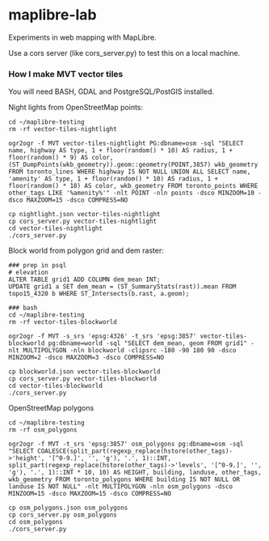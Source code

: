 # maplibre-lab
Experiments in web mapping with MapLibre.  

Use a cors server (like cors_server.py) to test this on a local machine.  

### How I make MVT vector tiles

You will need BASH, GDAL and PostgreSQL/PostGIS installed.  

Night lights from OpenStreetMap points:  
```
cd ~/maplibre-testing
rm -rf vector-tiles-nightlight

ogr2ogr -f MVT vector-tiles-nightlight PG:dbname=osm -sql "SELECT name, highway AS type, 1 + floor(random() * 10) AS radius, 1 + floor(random() * 9) AS color, (ST_DumpPoints(wkb_geometry)).geom::geometry(POINT,3857) wkb_geometry FROM toronto_lines WHERE highway IS NOT NULL UNION ALL SELECT name, 'amenity' AS type, 1 + floor(random() * 10) AS radius, 1 + floor(random() * 18) AS color, wkb_geometry FROM toronto_points WHERE other_tags LIKE '%amenity%'" -nlt POINT -nln points -dsco MINZOOM=10 -dsco MAXZOOM=15 -dsco COMPRESS=NO

cp nightlight.json vector-tiles-nightlight
cp cors_server.py vector-tiles-nightlight
cd vector-tiles-nightlight
./cors_server.py
```

Block world from polygon grid and dem raster:  
```
### prep in psql
# elevation
ALTER TABLE grid1 ADD COLUMN dem_mean INT;
UPDATE grid1 a SET dem_mean = (ST_SummaryStats(rast)).mean FROM topo15_4320 b WHERE ST_Intersects(b.rast, a.geom);

### bash
cd ~/maplibre-testing
rm -rf vector-tiles-blockworld

ogr2ogr -f MVT -s_srs 'epsg:4326' -t_srs 'epsg:3857' vector-tiles-blockworld pg:dbname=world -sql "SELECT dem_mean, geom FROM grid1" -nlt MULTIPOLYGON -nln blockworld -clipsrc -180 -90 180 90 -dsco MINZOOM=2 -dsco MAXZOOM=3 -dsco COMPRESS=NO

cp blockworld.json vector-tiles-blockworld
cp cors_server.py vector-tiles-blockworld
cd vector-tiles-blockworld
./cors_server.py
```

OpenStreetMap polygons  
```
cd ~/maplibre-testing
rm -rf osm_polygons

ogr2ogr -f MVT -t_srs 'epsg:3857' osm_polygons pg:dbname=osm -sql "SELECT COALESCE(split_part(regexp_replace(hstore(other_tags)->'height', '[^0-9.]', '', 'g'), '.', 1)::INT, split_part(regexp_replace(hstore(other_tags)->'levels', '[^0-9.]', '', 'g'), '.', 1)::INT * 10, 10) AS HEIGHT, building, landuse, other_tags, wkb_geometry FROM toronto_polygons WHERE building IS NOT NULL OR landuse IS NOT NULL" -nlt MULTIPOLYGON -nln osm_polygons -dsco MINZOOM=15 -dsco MAXZOOM=15 -dsco COMPRESS=NO

cp osm_polygons.json osm_polygons
cp cors_server.py osm_polygons
cd osm_polygons
./cors_server.py
```
